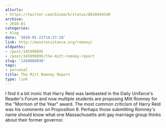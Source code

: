 ```yaml
---
alturls:
- https://twitter.com/bismark/status/8028694540
archive:
- 2010-01
categories:
- blog
date: '2010-01-21T14:27:10'
link: http://massresistance.org/romney/
oldpaths:
- /post/345999895
- /post/345999895/the-mitt-romney-report
slug: '1264084030'
tags:
- personal
title: The Mitt Romney Report
type: link
---
```


I find it a bit ironic that Harry Reid was lambasted in the Daily
Unifarce's Reader's Forum and now multiple students are proposing Mitt
Romney for the "Mormon of the Year" award.  The most common criticism of
Harry Reid was his comments on Proposition 8. Perhaps those submitting
Romney's name should know what one Massachusetts anti gay marriage group
thinks about their former governor.


